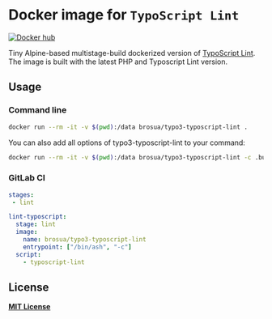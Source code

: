 # Docker image for `TypoScript Lint`

[![Docker hub](http://dockeri.co/image/brosua/typo3-typoscript-lint?&kill_cache=1)](https://hub.docker.com/r/brosua/typo3-typoscript-lint)

Tiny Alpine-based multistage-build dockerized version of [TypoScript Lint](https://github.com/martin-helmich/typo3-typoscript-lint). The image is built with the latest PHP and Typoscript Lint version.

## Usage
### Command line
```bash
docker run --rm -it -v $(pwd):/data brosua/typo3-typoscript-lint .
```
You can also add all options of typo3-typoscript-lint to your command:
```bash
docker run --rm -it -v $(pwd):/data brosua/typo3-typoscript-lint -c .build/testing/.typoscript-lint.yml
```
### GitLab CI
```yaml
stages:
 - lint

lint-typoscript:
  stage: lint
  image:
    name: brosua/typo3-typoscript-lint
    entrypoint: ["/bin/ash", "-c"]
  script:
    - typoscript-lint
```

## License

**[MIT License](LICENSE)**
